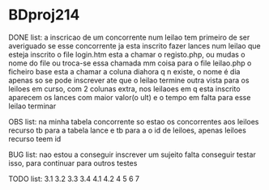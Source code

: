 BDproj214
=========

DONE list:
a inscricao de um concorrente num leilao tem primeiro de ser averiguado se esse concorrente ja esta inscrito
fazer lances num leilao que esteja inscrito
o file login.htm esta a chamar o registo.php, ou mudas o nome do file ou troca-se essa chamada
mm coisa para o file leilao.php
o ficheiro base esta a chamar a coluna diahora q n existe, o nome é dia apenas
so se pode inscrever ate que o leilao termine
outra vista para os leiloes em curso, com 2 colunas extra, nos leilaoes em q esta inscrito aparecem os lances com maior valor(o ult) e o tempo em falta para esse leilao terminar

OBS list:
na minha tabela concorrente so estao os concorrentes aos leiloes recurso
tb para a tabela lance e tb para a o id de leiloes, apenas leiloes recurso teem id

BUG list:
nao estou a conseguir inscrever um sujeito
falta conseguir testar isso, para continuar para outros testes

TODO list:
3.1
3.2
3.3
3.4
4.1
4.2
4
5
6
7


